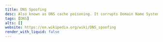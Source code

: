 ```yaml
---
title: DNS Spoofing
desc: Also known as DNS cache poisoning. It corrupts Domain Name System data is introduced into the DNS resolver's cache, causing the name server to return an incorrect result record, e.g. an IP address.
tags: [DNS]
alts: []
website: https://en.wikipedia.org/wiki/DNS_spoofing
render_with_liquid: false
---
```

